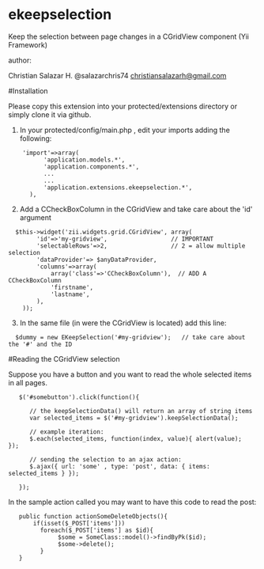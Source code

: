 ekeepselection
==============

Keep the selection between page changes in a CGridView component (Yii Framework)

author:

  Christian Salazar H.  @salazarchris74  christiansalazarh@gmail.com

#Installation

Please copy this extension into your protected/extensions directory or simply clone it via github.

1) In your protected/config/main.php , edit your imports adding the following:
~~~
  	'import'=>array(
		  'application.models.*',
		  'application.components.*',
		  ...
		  ...
		  'application.extensions.ekeepselection.*',
	  ),
~~~
2) Add a CCheckBoxColumn in the CGridView and take care about the 'id' argument
~~~
  $this->widget('zii.widgets.grid.CGridView', array(
		'id'=>'my-gridview',                  // IMPORTANT
		'selectableRows'=>2,                  // 2 = allow multiple selection 
		'dataProvider'=> $anyDataProvider,
		'columns'=>array(
			array('class'=>'CCheckBoxColumn'),  // ADD A CCheckBoxColumn
			'firstname',
			'lastname',
		),
	));
~~~
3) In the same file (in were the CGridView is located) add this line:
~~~  
  $dummy = new EKeepSelection('#my-gridview');   // take care about the '#' and the ID
~~~

#Reading the CGridView selection

Suppose you have a button and you want to read the whole selected items in all pages.

~~~
   $('#somebutton').click(function(){
   
      // the keepSelectionData() will return an array of string items
      var selected_items = $('#my-gridview').keepSelectionData();
      
      // example iteration:
      $.each(selected_items, function(index, value){ alert(value);  });
      
      // sending the selection to an ajax action:
      $.ajax({ url: 'some' , type: 'post', data: { items: selected_items } });
      
   });
~~~

In the sample action called you may want to have this code to read the post:

~~~
   public function actionSomeDeleteObjects(){
       if(isset($_POST['items']))
         foreach($_POST['items'] as $id){
              $some = SomeClass::model()->findByPk($id);
              $some->delete();
         }
   }
~~~


